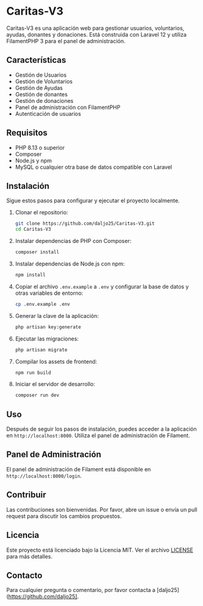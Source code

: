 # Caritas-V3

Caritas-V3 es una aplicación web para gestionar usuarios, voluntarios, ayudas, donantes y donaciones. Está construida con Laravel 12 y utiliza FilamentPHP 3 para el panel de administración.

## Características

- Gestión de Usuarios
- Gestión de Voluntarios
- Gestión de Ayudas
- Gestión de donantes
- Gestión de donaciones
- Panel de administración con FilamentPHP
- Autenticación de usuarios

## Requisitos

- PHP 8.13 o superior
- Composer
- Node.js y npm
- MySQL o cualquier otra base de datos compatible con Laravel

## Instalación

Sigue estos pasos para configurar y ejecutar el proyecto localmente.

1. Clonar el repositorio:

    ```bash
    git clone https://github.com/daljo25/Caritas-V3.git
    cd Caritas-V3
    ```

2. Instalar dependencias de PHP con Composer:

    ```bash
    composer install
    ```

3. Instalar dependencias de Node.js con npm:

    ```bash
    npm install
    ```

4. Copiar el archivo `.env.example` a `.env` y configurar la base de datos y otras variables de entorno:

    ```bash
    cp .env.example .env
    ```

5. Generar la clave de la aplicación:

    ```bash
    php artisan key:generate
    ```

6. Ejecutar las migraciones:

    ```bash
    php artisan migrate
    ```

7. Compilar los assets de frontend:

    ```bash
    npm run build
    ```

8. Iniciar el servidor de desarrollo:

    ```bash
    composer run dev
    ```

## Uso

Después de seguir los pasos de instalación, puedes acceder a la aplicación en `http://localhost:8000`. Utiliza el panel de administración de Filament.

## Panel de Administración

El panel de administración de Filament está disponible en `http://localhost:8000/login`.

## Contribuir

Las contribuciones son bienvenidas. Por favor, abre un issue o envía un pull request para discutir los cambios propuestos.

## Licencia

Este proyecto está licenciado bajo la Licencia MIT. Ver el archivo [LICENSE](LICENSE) para más detalles.

## Contacto

Para cualquier pregunta o comentario, por favor contacta a [daljo25](https://github.com/daljo25].
